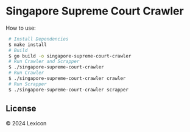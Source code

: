 # Singapore Supreme Court Crawler


How to use:
```bash
 # Install Dependencies
 $ make install
 # Build
 $ go build -o singapore-supreme-court-crawler
 # Run Crawler and Scrapper
 $ ./singapore-supreme-court-crawler
 # Run Crawler
 $ ./singapore-supreme-court-crawler crawler
 # Run Scrapper
 $ ./singapore-supreme-court-crawler scrapper
```

## License

© 2024 Lexicon
